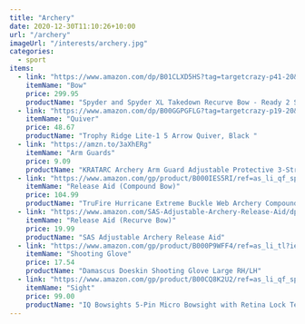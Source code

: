 ```yaml
---
title: "Archery"
date: 2020-12-30T11:10:26+10:00
url: "/archery"
imageUrl: "/interests/archery.jpg"
categories:
  - sport
items:
  - link: "https://www.amazon.com/dp/B01CLXD5HS?tag=targetcrazy-p41-20&linkCode=ogi&th=1&psc=1"
    itemName: "Bow"
    price: 299.95
    productName: "Spyder and Spyder XL Takedown Recurve Bow - Ready 2 Shoot Archery Set | Includes Bow, Premium Carbon Arrows, Recurve Bow Case, Stringer Tool, Armguard"
  - link: "https://www.amazon.com/dp/B00GGPGFLG?tag=targetcrazy-p19-20&linkCode=ogi&th=1&psc=1"
    itemName: "Quiver"
    price: 48.67
    productName: "Trophy Ridge Lite-1 5 Arrow Quiver, Black "
  - link: "https://amzn.to/3aXhERg"
    itemName: "Arm Guards"
    price: 9.09
    productName: "KRATARC Archery Arm Guard Adjustable Protective 3-Strap Accessory Lightweight Hunting Target Shooting Adult Unisex"
  - link: "https://www.amazon.com/gp/product/B000IES5RI/ref=as_li_qf_sp_asin_il_tl?ie=UTF8&camp=1789&creative=9325&creativeASIN=B000IES5RI&linkCode=as2&tag=pickabow-20&linkId=DFG2GWZRPTE4UVA6"
    itemName: "Release Aid (Compound Bow)"
    price: 104.99
    productName: "TruFire Hurricane Extreme Buckle Web Archery Compound Bow Release - Adjustable Camo Buckle Wrist Strap"
  - link: "https://www.amazon.com/SAS-Adjustable-Archery-Release-Aid/dp/B00K3SG1HU"
    itemName: "Release Aid (Recurve Bow)"
    price: 19.99
    productName: "SAS Adjustable Archery Release Aid"
  - link: "https://www.amazon.com/gp/product/B000P9WFF4/ref=as_li_tl?ie=UTF8&tag=archery30k-20&camp=1789&creative=9325&linkCode=as2&creativeASIN=B000P9WFF4&linkId=c5bd1ce93d3835c1cc164fa8c437e5b9"
    itemName: "Shooting Glove"
    price: 17.54
    productName: "Damascus Doeskin Shooting Glove Large RH/LH"
  - link: "https://www.amazon.com/gp/product/B00CQ8K2U2/ref=as_li_qf_sp_asin_il_tl?ie=UTF8&camp=1789&creative=9325&creativeASIN=B00CQ8K2U2&linkCode=as2&tag=pickabow-20&linkId=SG4HKJSNL56KWTFJ"
    itemName: "Sight"
    price: 99.00
    productName: "IQ Bowsights 5-Pin Micro Bowsight with Retina Lock Technology,Right Hand, Black "
---
```

